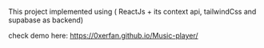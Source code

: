 This project implemented using ( ReactJs + its context api, tailwindCss and supabase as backend)

check demo here: https://0xerfan.github.io/Music-player/